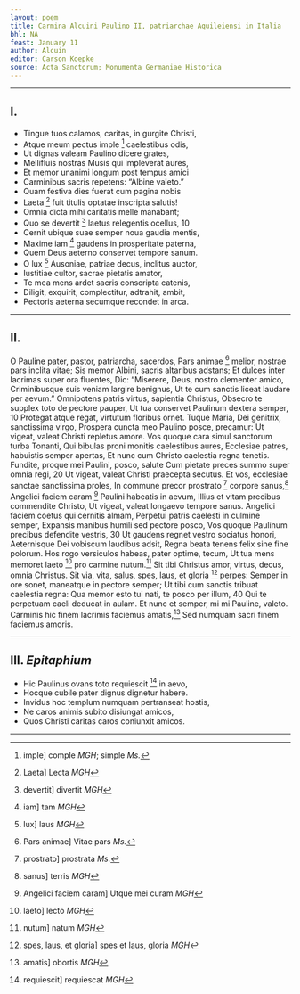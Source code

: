 ```yaml
---
layout: poem
title: Carmina Alcuini Paulino II, patriarchae Aquileiensi in Italia
bhl: NA
feast: January 11
author: Alcuin
editor: Carson Koepke
source: Acta Sanctorum; Monumenta Germaniae Historica
---
```


---

## I.

- Tingue tuos calamos, caritas, in gurgite Christi,
- Atque meum pectus imple [^1] caelestibus odis,
- Ut dignas valeam Paulino dicere grates,
- Mellifluis nostras Musis qui impleverat aures,
- Et memor unanimi longum post tempus amici
- Carminibus sacris repetens: “Albine valeto.”
- Quam festiva dies fuerat cum pagina nobis
- Laeta [^2] fuit titulis optatae inscripta salutis!
- Omnia dicta mihi caritatis melle manabant;
- Quo se devertit [^3] laetus relegentis ocellus,         10
- Cernit ubique suae semper noua gaudia mentis,
- Maxime iam [^4] gaudens in prosperitate paterna,
- Quem Deus aeterno conservet tempore sanum.
- O lux [^5] Ausoniae, patriae decus, inclitus auctor,
- Iustitiae cultor, sacrae pietatis amator,
- Te mea mens ardet sacris conscripta catenis,
- Diligit, exquirit, complectitur, adtrahit, ambit,
- Pectoris aeterna secumque recondet in arca.

---

## II.

O Pauline pater, pastor, patriarcha, sacerdos,
Pars animae [^6] melior, nostrae pars inclita vitae;
Sis memor Albini, sacris altaribus adstans;
Et dulces inter lacrimas super ora fluentes,
Dic: “Miserere, Deus, nostro clementer amico,
Criminibusque suis veniam largire benignus,
Ut te cum sanctis liceat laudare per aevum.”
Omnipotens patris virtus, sapientia Christus,
Obsecro te supplex toto de pectore pauper,
Ut tua conservet Paulinum dextera semper,               10
Protegat atque regat, virtutum floribus ornet.
Tuque Maria, Dei genitrix, sanctissima virgo,
Prospera cuncta meo Paulino posce, precamur:
Ut vigeat, valeat Christi repletus amore.
Vos quoque cara simul sanctorum turba Tonanti,
Qui bibulas proni monitis caelestibus aures,
Ecclesiae patres, habuistis semper apertas,
Et nunc cum Christo caelestia regna tenetis.
Fundite, proque mei Paulini, posco, salute
Cum pietate preces summo super omnia regi,              20
Ut vigeat, valeat Christi praecepta secutus.
Et vos, ecclesiae sanctae sanctissima proles,
In commune precor prostrato [^7] corpore sanus,[^8]
Angelici faciem caram [^9] Paulini habeatis in aevum,
Illius et vitam precibus commendite Christo,
Ut vigeat, valeat longaevo tempore sanus.
Angelici faciem coetus qui cernitis almam,
Perpetui patris caelesti in culmine semper,
Expansis manibus humili sed pectore posco,
Vos quoque Paulinum precibus defendite vestris,         30
Ut gaudens regnet vestro sociatus honori,
Aeternisque Dei vobiscum laudibus adsit,
Regna beata tenens felix sine fine polorum.
Hos rogo versiculos habeas, pater optime, tecum,
Ut tua mens memoret laeto [^10] pro carmine nutum.[^11]
Sit tibi Christus amor, virtus, decus, omnia Christus.
Sit via, vita, salus, spes, laus, et gloria [^12] perpes:
Semper in ore sonet, maneatque in pectore semper;
Ut tibi cum sanctis tribuat caelestia regna:
Qua memor esto tui nati, te posco per illum,            40
Qui te perpetuam caeli deducat in aulam.
Et nunc et semper, mi mi Pauline, valeto.
Carminis hic finem lacrimis faciemus amatis,[^13]
Sed numquam sacri finem faciemus amoris.

---

## III. *Epitaphium*

- Hic Paulinus ovans toto requiescit [^14] in aevo,
- Hocque cubile pater dignus dignetur habere.
- Invidus hoc templum numquam pertranseat hostis,
- Ne caros animis subito disiungat amicos,
- Quos Christi caritas caros coniunxit amicos.

---

[^1]: imple] comple *MGH*; simple *Ms.*
[^2]: Laeta] Lecta *MGH*
[^3]: devertit] divertit *MGH*
[^4]: iam] tam *MGH*
[^5]: lux] laus *MGH*
[^6]: Pars animae] Vitae pars *Ms.*
[^7]: prostrato] prostrata *Ms.* 
[^8]: sanus] terris *MGH*
[^9]: Angelici faciem caram] Utque mei curam *MGH*
[^10]: laeto] lecto *MGH*
[^11]: nutum] natum *MGH*
[^12]: spes, laus, et gloria] spes et laus, gloria *MGH*
[^13]: amatis] obortis *MGH*
[^14]: requiescit] requiescat *MGH*
